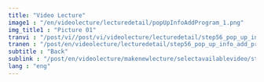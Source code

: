 ```yaml
---
title: "Video Lecture"
image1 : "/en/videolecture/lecturedetail/popUpInfoAddProgram_1.png"
img_title1 : "Picture 01"
tranvi : "/post/vi//post/vi/videolecture/lecturedetail/step56_pop_up_info_add_program/"
tranen : "/post/en/videolecture/lecturedetail/step56_pop_up_info_add_program/"
subtitle : "Back"
sublink : "/post/en/videolecture/makenewlecture/selectavailablevideo/step61_input_info/"
lang : "eng"
---
```

